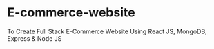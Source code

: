 # E-commerce-website
 To Create Full Stack E-Commerce Website Using React JS, MongoDB, Express &amp; Node JS
